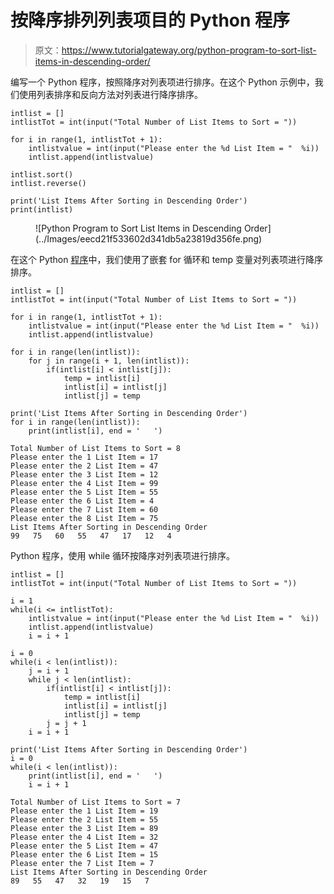 # 按降序排列列表项目的 Python 程序

> 原文：<https://www.tutorialgateway.org/python-program-to-sort-list-items-in-descending-order/>

编写一个 Python 程序，按照降序对列表项进行排序。在这个 Python 示例中，我们使用列表排序和反向方法对列表进行降序排序。

```
intlist = []
intlistTot = int(input("Total Number of List Items to Sort = "))

for i in range(1, intlistTot + 1):
    intlistvalue = int(input("Please enter the %d List Item = "  %i))
    intlist.append(intlistvalue)

intlist.sort()
intlist.reverse()

print('List Items After Sorting in Descending Order')
print(intlist)
```

<figure class="wp-block-image size-large">![Python Program to Sort List Items in Descending Order](../Images/eecd21f533602d341db5a23819d356fe.png)</figure>

在这个 Python [程序](https://www.tutorialgateway.org/python-programming-examples/)中，我们使用了嵌套 for 循环和 temp 变量对列表项进行降序排序。

```
intlist = []
intlistTot = int(input("Total Number of List Items to Sort = "))

for i in range(1, intlistTot + 1):
    intlistvalue = int(input("Please enter the %d List Item = "  %i))
    intlist.append(intlistvalue)

for i in range(len(intlist)):
    for j in range(i + 1, len(intlist)):
        if(intlist[i] < intlist[j]):
            temp = intlist[i]
            intlist[i] = intlist[j]
            intlist[j] = temp

print('List Items After Sorting in Descending Order')
for i in range(len(intlist)):
    print(intlist[i], end = '   ')
```

```
Total Number of List Items to Sort = 8
Please enter the 1 List Item = 17
Please enter the 2 List Item = 47
Please enter the 3 List Item = 12
Please enter the 4 List Item = 99
Please enter the 5 List Item = 55
Please enter the 6 List Item = 4
Please enter the 7 List Item = 60
Please enter the 8 List Item = 75
List Items After Sorting in Descending Order
99   75   60   55   47   17   12   4 
```

Python 程序，使用 while 循环按降序对列表项进行排序。

```
intlist = []
intlistTot = int(input("Total Number of List Items to Sort = "))

i = 1
while(i <= intlistTot):
    intlistvalue = int(input("Please enter the %d List Item = "  %i))
    intlist.append(intlistvalue)
    i = i + 1

i = 0
while(i < len(intlist)):
    j = i + 1
    while j < len(intlist):
        if(intlist[i] < intlist[j]):
            temp = intlist[i]
            intlist[i] = intlist[j]
            intlist[j] = temp
        j = j + 1
    i = i + 1

print('List Items After Sorting in Descending Order')
i = 0
while(i < len(intlist)):
    print(intlist[i], end = '   ')
    i = i + 1
```

```
Total Number of List Items to Sort = 7
Please enter the 1 List Item = 19
Please enter the 2 List Item = 55
Please enter the 3 List Item = 89
Please enter the 4 List Item = 32
Please enter the 5 List Item = 47
Please enter the 6 List Item = 15
Please enter the 7 List Item = 7
List Items After Sorting in Descending Order
89   55   47   32   19   15   7 
```